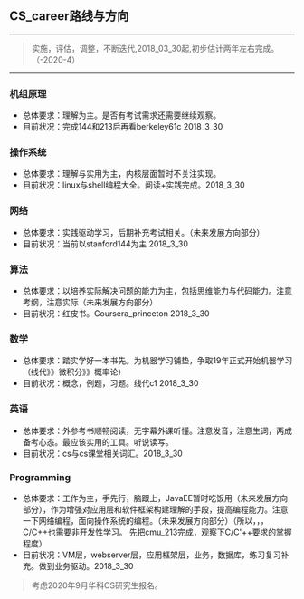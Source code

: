 ## CS_career路线与方向 ##

---

> 实施，评估，调整，不断迭代,2018_03_30起,初步估计两年左右完成。（-2020-4）

---

### 机组原理
- 总体要求：理解为主。是否有考试需求还需要继续观察。  
- 目前状况：完成144和213后再看berkeley61c 2018_3_30
### 操作系统
- 总体要求：理解与实用为主，内核层面暂时不关注实现。
- 目前状况：linux与shell编程大全。阅读+实践完成。2018_3_30
### 网络
- 总体要求：实践驱动学习，后期补充考试相关。（未来发展方向部分）
- 目前状况：当前以stanford144为主 2018_3_30
### 算法
- 总体要求：以培养实际解决问题的能力为主，包括思维能力与代码能力。注意考纲，注意实际（未来发展方向部分）
- 目前状况：红皮书。Coursera_princeton 2018_3_30
### 数学
- 总体要求：踏实学好一本书先。为机器学习铺垫，争取19年正式开始机器学习（线代》》微积分》》概率论）
- 目前状况：概念，例题，习题。线代c1 2018_3_30
### 英语
- 总体要求：外参考书顺畅阅读，无字幕外课听懂。注意发音，注意生词，两成备考心态。最应该实用的工具。听说读写。
- 目前状况：cs与cs课堂相关词汇。2018_3_30
### Programming 
- 总体要求：工作为主，手先行，脑跟上，JavaEE暂时吃饭用（未来发展方向部分），作为增强对应用层和软件框架构建理解的手段，提高编程能力。注意一下网络编程，面向操作系统的编程。（未来发展方向部分）（所以，，，C/C++也需要非开发性学习。 先把cmu_213完成，观察下C/C'++要求的掌握程度）
- 目前状况：VM层，webserver层，应用框架层，业务，数据库，练习复习补充。做到业务驱动。2018_3_30



> 考虑2020年9月华科CS研究生报名。